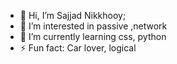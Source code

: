 - 👋 Hi, I’m Sajjad Nikkhooy;
- 👀 I’m interested in passive ,network
- 🌱 I’m currently learning css, python
- ⚡ Fun fact: Car lover, logical

<!---
sajjadNikkhooy/sajjadNikkhooy is a ✨ special ✨ repository because its `README.md` (this file) appears on your GitHub profile.
You can click the Preview link to take a look at your changes.
--->
